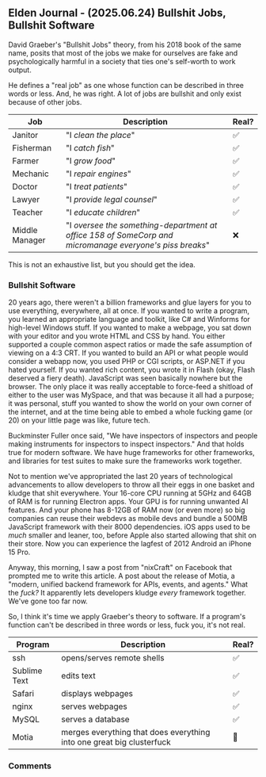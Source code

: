 ## Elden Journal - (2025.06.24) Bullshit Jobs, Bullshit Software
David Graeber's "Bullshit Jobs" theory, from his 2018 book of the same name,
posits that most of the jobs we make for ourselves are fake and psychologically
harmful in a society that ties one's self-worth to work output.

He defines a "real job" as one whose function can be described in three words
or less. And, he was right. A lot of jobs are bullshit and only exist because
of other jobs.

| Job | Description | Real? |
| --- | ----------- | ----- |
| Janitor | "I *clean the place*" | ✅ |
| Fisherman | "I *catch fish*" | ✅ |
| Farmer | "I *grow food*" | ✅ |
| Mechanic | "I *repair engines*" | ✅ |
| Doctor | "I *treat patients*" | ✅ |
| Lawyer | "I *provide legal counsel*" | ✅ |
| Teacher | "I *educate children*" | ✅ |
| Middle Manager | "I *oversee the something-department at office 158 of SomeCorp and micromanage everyone's piss breaks*" | ❌ |

This is not an exhaustive list, but you should get the idea.

### Bullshit Software
20 years ago, there weren't a billion frameworks and glue layers for you to use
everything, everywhere, all at once. If you wanted to write a program, you
learned an appropriate language and toolkit, like C# and Winforms for
high-level Windows stuff. If you wanted to make a webpage, you sat down with
your editor and you wrote HTML and CSS by hand. You either supported a couple
common aspect ratios or made the safe assumption of viewing on a 4:3 CRT. If
you wanted to build an API or what people would consider a webapp now, you used
PHP or CGI scripts, or ASP.NET if you hated yourself. If you wanted rich
content, you wrote it in Flash (okay, Flash deserved a fiery death). JavaScript
was seen basically nowhere but the browser. The only place it was really
acceptable to force-feed a shitload of either to the user was MySpace, and that
was because it all had a purpose; it was personal, stuff you wanted to show the
world on your own corner of the internet, and at the time being able to embed
a whole fucking game (or 20) on your little page was like, future tech.

Buckminster Fuller once said, "We have inspectors of inspectors and people
making instruments for inspectors to inspect inspectors." And that holds true
for modern software. We have huge frameworks for other frameworks, and
libraries for test suites to make sure the frameworks work together.

Not to mention we've appropriated the last 20 years of technological
advancements to allow developers to throw all their eggs in one basket and
kludge that shit everywhere. Your 16-core CPU running at 5GHz and 64GB of RAM
is for running Electron apps. Your GPU is for running unwanted AI features. And
your phone has 8-12GB of RAM now (or even more) so big companies can reuse
their webdevs as mobile devs and bundle a 500MB JavaScript framework with their
8000 dependencies. iOS apps used to be *much* smaller and leaner, too, before
Apple also started allowing that shit on their store. Now you can experience
the lagfest of 2012 Android an iPhone 15 Pro.

Anyway, this morning, I saw a post from "nixCraft" on Facebook that prompted me
to write this article. A post about the release of Motia, a "modern, unified
backend framework for APIs, events, and agents." What the *fuck?* It apparently
lets developers kludge *every* framework together. We've gone too far now.

So, I think it's time we apply Graeber's theory to software. If a program's
function can't be described in three words or less, fuck you, it's not real.

| Program | Description | Real? |
| ------- | ----------- | ----- |
| ssh | opens/serves remote shells | ✅ |
| Sublime Text | edits text | ✅ |
| Safari | displays webpages | ✅ |
| nginx | serves webpages | ✅ |
| MySQL | serves a database | ✅ |
| Motia | merges everything that does everything into one great big clusterfuck | 🤡 |

### Comments
